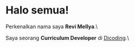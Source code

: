 # Halo semua! 

Perkenalkan nama saya **Revi Mellya**.\

Saya seorang **Curriculum Developer** di [Dicoding](https://www.dicoding.com/).\

